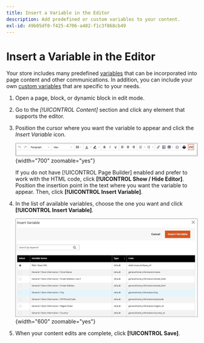```yaml
---
title: Insert a Variable in the Editor
description: Add predefined or custom variables to your content.
exl-id: 49b05df0-f425-4706-a402-f1c3f868cb49
---
```

# Insert a Variable in the Editor

Your store includes many predefined [variables](../systems/variables-predefined.md) that can be incorporated into page content and other communications. In addition, you can include your own [custom variables](../systems/variables-custom.md) that are specific to your needs.

1. Open a page, block, or dynamic block in edit mode.

1. Go to the _[!UICONTROL Content]_ section and click any element that supports the editor.

1. Position the cursor where you want the variable to appear and click the _Insert Variable_ icon.

   ![Editor toolbar - Insert Variable](./assets/editor-toolbar-variable-button.png){width="700" zoomable="yes"}

   If you do not have [!UICONTROL Page Builder] enabled and prefer to work with the HTML code, click **[!UICONTROL Show / Hide Editor]**. Position the insertion point in the text where you want the variable to appear. Then, click **[!UICONTROL Insert Variable]**.

1. In the list of available variables, choose the one you want and click **[!UICONTROL Insert Variable]**.

   ![Insert Variable page](./assets/content-insert-variable.png){width="600" zoomable="yes"}

1. When your content edits are complete, click **[!UICONTROL Save]**.
